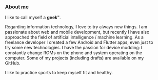 ### About me

<!--
**sommoMicc/sommoMicc** is a ✨ _special_ ✨ repository because its `README.md` (this file) appears on your GitHub profile.

Here are some ideas to get you started:

- 🔭 I’m currently working on ...
- 🌱 I’m currently learning ...
- 👯 I’m looking to collaborate on ...
- 🤔 I’m looking for help with ...
- 💬 Ask me about ...
- 📫 How to reach me: ...
- 😄 Pronouns: ...
- ⚡ Fun fact: ...
-->

I like to call myself a __geek"__. 

Regarding information technology, I love to try always new things. 
I am passionate about web and mobile development, but recently I have also approached the field of artificial intelligence / machine learning.
As a freelance developer I created a few Android and Flutter apps, even just to try some new technologies. 
I have the passion for device modding: I constantly change ROMs on the phone and system operating on the computer. Some of my projects (including drafts) are available on my GitHub.

I like to practice sports to keep myself fit and healthy.
